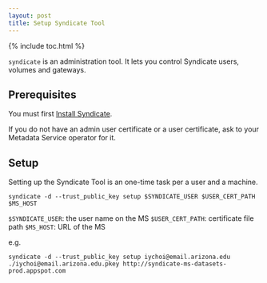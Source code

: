 ```yaml
---
layout: post
title: Setup Syndicate Tool
---
```


{% include toc.html %}

`syndicate` is an administration tool.  It lets you control Syndicate users, 
volumes and gateways.

## Prerequisites

You must first [Install Syndicate](/install).

If you do not have an admin user certificate or a user certificate, ask to 
your Metadata Service operator for it.

## Setup

Setting up the Syndicate Tool is an one-time task per a user and a machine.

```
syndicate -d --trust_public_key setup $SYNDICATE_USER $USER_CERT_PATH $MS_HOST
```

`$SYNDICATE_USER`: the user name on the MS
`$USER_CERT_PATH`: certificate file path
`$MS_HOST`: URL of the MS

e.g.

```
syndicate -d --trust_public_key setup iychoi@email.arizona.edu ./iychoi@email.arizona.edu.pkey http://syndicate-ms-datasets-prod.appspot.com
```
